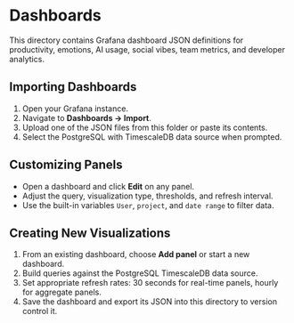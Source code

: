 # Dashboards

This directory contains Grafana dashboard JSON definitions for productivity, emotions, AI usage, social vibes, team metrics, and developer analytics.

## Importing Dashboards
1. Open your Grafana instance.
2. Navigate to **Dashboards → Import**.
3. Upload one of the JSON files from this folder or paste its contents.
4. Select the PostgreSQL with TimescaleDB data source when prompted.

## Customizing Panels
- Open a dashboard and click **Edit** on any panel.
- Adjust the query, visualization type, thresholds, and refresh interval.
- Use the built-in variables `User`, `project`, and `date range` to filter data.

## Creating New Visualizations
1. From an existing dashboard, choose **Add panel** or start a new dashboard.
2. Build queries against the PostgreSQL TimescaleDB data source.
3. Set appropriate refresh rates: 30 seconds for real-time panels, hourly for aggregate panels.
4. Save the dashboard and export its JSON into this directory to version control it.


